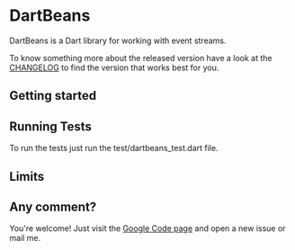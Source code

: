DartBeans
=========

DartBeans is a Dart library for working with event streams.

To know something more about the released version have a look at the
[CHANGELOG][changelog] to find the version that works best for you.

Getting started
-------------

Running Tests
-------------
To run the tests just run the test/dartbeans_test.dart file.

Limits
-------------


Any comment?
-------------
You're welcome! Just visit the [Google Code page][gcp] and open a new issue or mail me.

[changelog]:CHANGELOG
[gcp]:
[dartdoc]:
